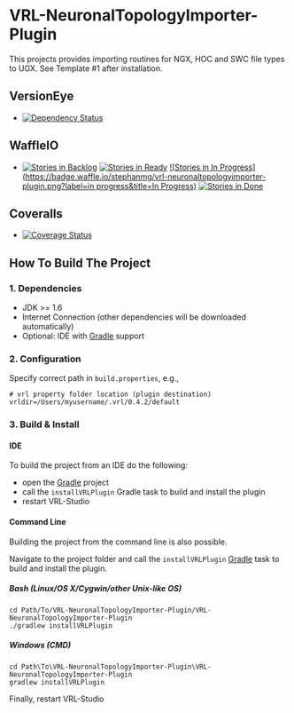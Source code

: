# VRL-NeuronalTopologyImporter-Plugin

This projects provides importing routines for NGX, HOC and SWC file types to UGX.
See Template #1 after installation.

## VersionEye 
* [![Dependency Status](https://www.versioneye.com/user/projects/5581a17f386664002000024f/badge.svg?style=flat)](https://www.versioneye.com/user/projects/5581a17f386664002000024f)

## WaffleIO
* [![Stories in Backlog](https://badge.waffle.io/stephanmg/vrl-neuronaltopologyimporter-plugin.png?label=backlog&title=Backlog)](http://waffle.io/stephanmg/vrl-neuronaltopologyimporter-plugin)
[![Stories in Ready](https://badge.waffle.io/stephanmg/vrl-neuronaltopologyimporter-plugin.png?label=ready&title=Ready)](http://waffle.io/stephanmg/vrl-neuronaltopologyimporter-plugin)
[![Stories in In Progress](https://badge.waffle.io/stephanmg/vrl-neuronaltopologyimporter-plugin.png?label=in progress&title=In Progress)](http://waffle.io/stephanmg/vrl-neuronaltopologyimporter-plugin)
[![Stories in Done](https://badge.waffle.io/stephanmg/vrl-neuronaltopologyimporter-plugin.png?label=done&title=Done)](http://waffle.io/stephanmg/vrl-neuronaltopologyimporter-plugin)

## Coveralls
* [![Coverage Status](https://coveralls.io/repos/stephanmg/VRL-NeuronalTopologyImporter-Plugin/badge.svg)](https://coveralls.io/r/stephanmg/VRL-NeuronalTopologyImporter-Plugin)
## How To Build The Project

### 1. Dependencies

- JDK >= 1.6
- Internet Connection (other dependencies will be downloaded automatically)
- Optional: IDE with [Gradle](http://www.gradle.org/) support


### 2. Configuration

Specify correct path in `build.properties`, e.g.,
    
    # vrl property folder location (plugin destination)
    vrldir=/Users/myusername/.vrl/0.4.2/default

### 3. Build & Install

#### IDE

To build the project from an IDE do the following:

- open the  [Gradle](http://www.gradle.org/) project
- call the `installVRLPlugin` Gradle task to build and install the plugin
- restart VRL-Studio

#### Command Line

Building the project from the command line is also possible.

Navigate to the project folder and call the `installVRLPlugin` [Gradle](http://www.gradle.org/)
task to build and install the plugin.

##### Bash (Linux/OS X/Cygwin/other Unix-like OS)

    cd Path/To/VRL-NeuronalTopologyImporter-Plugin/VRL-NeuronalTopologyImporter-Plugin
    ./gradlew installVRLPlugin
    
##### Windows (CMD)

    cd Path\To\VRL-NeuronalTopologyImporter-Plugin\VRL-NeuronalTopologyImporter-Plugin
    gradlew installVRLPlugin

Finally, restart VRL-Studio
